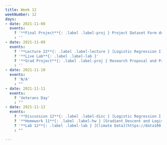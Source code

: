 ```yaml
---
title: Week 12
weekNumber: 12
days:
- date: 2021-11-08
  events:
    ? '**Final Project**{: .label .label-proj } Project Dataset Form due'
    : ''
- date: 2021-11-09
  events:
    ? '**Lecture 22**{: .label .label-lecture } [Logistic Regression I](lecture/lec22)'
    ? '**Live Lab**{: .label .label-lab }'
    ? '**Grad Project**{: .label .label-proj } Research Proposal and Project Groups due'
    : ''
- date: 2021-11-10
  events:
    ? 'N/A'
    : ""
- date: 2021-11-11
  events:
    ? 'Veterans Day'
    : ""
- date: 2021-11-12
  events:
    ? '**Discussion 12**{: .label .label-disc } [Logistic Regression I and PCA](https://drive.google.com/file/d/1stSFUUVM1gCFQMfC55yX6wWB78DXYNsB/view?usp=sharing)'
    ? '**Homework 11**{: .label .label-hw } [Gradient Descent and Logistic Regression](https://data100.datahub.berkeley.edu/hub/user-redirect/git-pull?repo=https%3A%2F%2Fgithub.com%2FDS-100%2Ffa21&urlpath=lab%2Ftree%2Ffa21%2Fhw%2Fhw11&branch=main) (due Nov 18)'
    ? '**Lab 12**{: .label .label-lab } [Climate Data](https://data100.datahub.berkeley.edu/hub/user-redirect/git-pull?repo=https%3A%2F%2Fgithub.com%2FDS-100%2Ffa21&urlpath=lab%2Ftree%2Ffa21%2Flab%2Flab12&branch=main) (due Nov 17)'
    : ""

---
```

